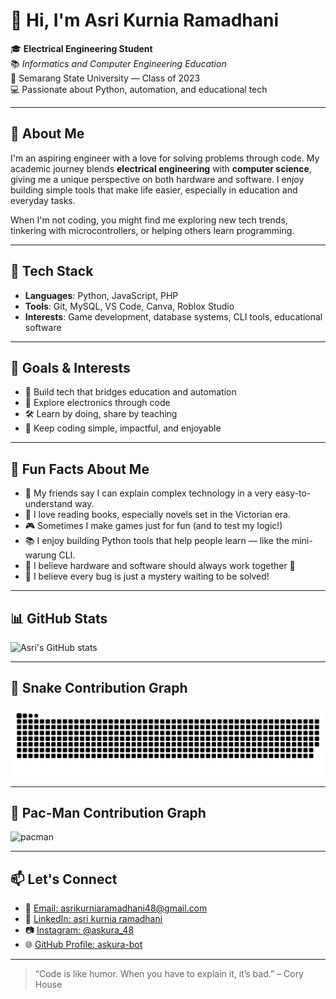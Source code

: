 # 👋 Hi, I'm Asri Kurnia Ramadhani

🎓 **Electrical Engineering Student**  
📚 *Informatics and Computer Engineering Education*  
🏫 Semarang State University — Class of 2023  
💻 Passionate about Python, automation, and educational tech

---

## 🚀 About Me

I'm an aspiring engineer with a love for solving problems through code. My academic journey blends **electrical engineering** with **computer science**, giving me a unique perspective on both hardware and software. I enjoy building simple tools that make life easier, especially in education and everyday tasks.

When I'm not coding, you might find me exploring new tech trends, tinkering with microcontrollers, or helping others learn programming.

---

## 🧰 Tech Stack

- **Languages**: Python, JavaScript, PHP 
- **Tools**: Git, MySQL, VS Code, Canva, Roblox Studio
- **Interests**: Game development, database systems, CLI tools, educational software

---

## 🎯 Goals & Interests

- 🤖 Build tech that bridges education and automation
- 🧪 Explore electronics through code
- 🛠️ Learn by doing, share by teaching
- 📘 Keep coding simple, impactful, and enjoyable

---

## 🎉 Fun Facts About Me

- 💬 My friends say I can explain complex technology in a very easy-to-understand way.
- 🍲 I love reading books, especially novels set in the Victorian era.
- 🎮 Sometimes I make games just for fun (and to test my logic!)
- 📚 I enjoy building Python tools that help people learn — like the mini-warung CLI.
- 📐 I believe hardware and software should always work together 🤝
- 🌈 I believe every bug is just a mystery waiting to be solved!

---

## 📊 GitHub Stats

![Asri's GitHub stats](https://github-readme-stats.vercel.app/api?username=askura-bot&show_icons=true&theme=tokyonight)

---

## 🐍 Snake Contribution Graph

![snake gif](https://github.com/askura-bot/askura-bot/blob/output/github-snake-dark.svg)

---

## 👾 Pac-Man Contribution Graph

![pacman](https://github.com/askura-bot/askura-bot/blob/output/pacman-contribution-graph.svg)

---

## 📫 Let's Connect

- 📧 [Email: asrikurniaramadhani48@gmail.com](asrikurniaramadhani48@gmail.com)  
- 💼 [LinkedIn: asri kurnia ramadhani](www.linkedin.com/in/askura48)  
- 📷 [Instagram: @askura_48](https://www.instagram.com/askura_48/)
- 🌐 [GitHub Profile: askura-bot](https://github.com/askura-bot)

---

> “Code is like humor. When you have to explain it, it’s bad.” – Cory House
